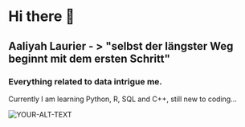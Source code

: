 # Hi there 👋
## Aaliyah Laurier - > "selbst der längster Weg beginnt mit dem ersten Schritt"
### Everything related to data intrigue me.
Currently I am learning Python, R, SQL and C++, still new to coding...

<picture>
 <source media="(prefers-color-scheme: dark)" srcset="YOUR-DARKMODE-IMAGE">
 <source media="(prefers-color-scheme: light)" srcset="YOUR-LIGHTMODE-IMAGE">
 <img alt="YOUR-ALT-TEXT" src="YOUR-DEFAULT-IMAGE">
</picture>
